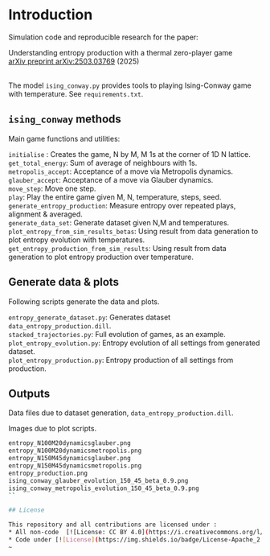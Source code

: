 # Introduction

Simulation code and reproducible research for the paper: 

Understanding entropy production with a thermal zero-player game<br>
<a href="https://arxiv.org/abs/2503.03769">arXiv preprint arXiv:2503.03769</a> (2025)  <br> <br>

The model `ising_conway.py` provides tools to playing Ising-Conway game with temperature. 
See `requirements.txt`.  

## `ising_conway` methods

Main game functions and utilities:

`initialise` : Creates the game, N by M, M 1s at the corner of 1D N lattice.    
`get_total_energy`: Sum of average of neighbours with 1s.    
`metropolis_accept`: Acceptance of a move via Metropolis dynamics.   
`glauber_accept`: Acceptance of a move via Glauber dynamics.    
`move_step`: Move one step.   
`play`: Play the entire game given M, N, temperature, steps, seed.    
`generate_entropy_production`: Measure entropy over repeated plays, alignment & averaged.   
`generate_data_set`: Generate dataset given N,M and temperatures.   
`plot_entropy_from_sim_results_betas`: Using result from data generation to plot entropy evolution with temperatures.   
`get_entropy_production_from_sim_results`: Using result from data generation to plot entropy production over temperature.   

## Generate data & plots

Following scripts generate the data and plots. 
   
`entropy_generate_dataset.py`: Generates dataset `data_entropy_production.dill`.       
`stacked_trajectories.py`: Full evolution of games, as an example.      
`plot_entropy_evolution.py`: Entropy evolution of all settings from generated dataset.      
`plot_entropy_production.py`: Entropy production of all settings from production.      

## Outputs

Data files due to dataset generation, `data_entropy_production.dill`.     
   
Images due to plot scripts.    
    
```bash
entropy_N100M20dynamicsglauber.png
entropy_N100M20dynamicsmetropolis.png
entropy_N150M45dynamicsglauber.png
entropy_N150M45dynamicsmetropolis.png
entropy_production.png
ising_conway_glauber_evolution_150_45_beta_0.9.png
ising_conway_metropolis_evolution_150_45_beta_0.9.png
``

## License

This repository and all contributions are licensed under :
* All non-code  [![License: CC BY 4.0](https://i.creativecommons.org/l/by/4.0/88x31.png)](https://creativecommons.org/licenses/by/4.0/)
* Code under [![License](https://img.shields.io/badge/License-Apache_2.0-blue.svg)](https://opensource.org/licenses/Apache-2.0)
~                                                                                                                                  
